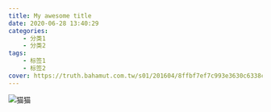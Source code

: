 ```yaml
---
title: My awesome title
date: 2020-06-28 13:40:29
categories: 
    - 分类1
    - 分类2
tags: 
    - 标签1
    - 标签2
cover: https://truth.bahamut.com.tw/s01/201604/8ffbf7ef7c993e3630c6338c8085942f.JPG
---
```


![猫猫](https://doublecatlove-1258726600.cos.ap-beijing.myqcloud.com/psb.jpg)
